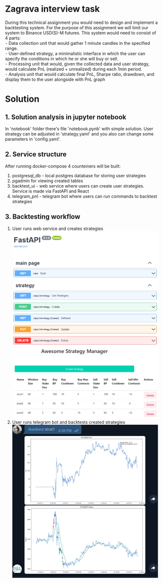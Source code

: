 # Zagrava interview task
During this technical assignment you would need to design and implement a backtesting system. For the purpose of this assignment we will limit our system to Binance USD(S)-M futures. This system would need to consist of 4 parts:<br/>
 ⁃ Data collection unit that would gather 1 minute candles in the specified range.<br/>
 ⁃ User-defined strategy, a minimalistic interface in which the user can specify the conditions in which he or she will buy or sell.<br/>
 ⁃ Processing unit that would, given the collected data and user strategy, would calculate PnL (realized + unrealized) during each 1min period.<br/>
 ⁃ Analysis unit that would calculate final PnL, Sharpe ratio, drawdown, and display them to the user alongside with PnL graph<br/>
 
 # Solution

## 1. Solution analysis in jupyter notebook

In 'notebook' folder there's file 'notebook.pynb' with simple solution. User strategy can be adjusted in 'strategy.yaml' and you also can change some parameters in 'config.yaml'.

## 2. Service structure

After running docker-compose 4 counteiners will be built:<br/>
1) postgresql_db - local postgres database for storing user strategies</br>
2) pgadmin for viewing created tables</br>
3) backtest_ui - web service where users can create user strategies. Service is made via FastAPI and React</br>
4) telegram_pnl - telegram bot where users can run commands to backtest strategies

## 3. Backtesting workflow

1) User runs web service and creates strategies</br>
   ![fastAPI Swagger UI](https://github.com/feD0s/zagrava/blob/main/fastapi.png?raw=true)
   ![React UI](https://github.com/feD0s/zagrava/blob/main/React%20UI.png?raw=true)
3) User runs telegram bot and backtests created strategies 
   ![telegram UI](https://github.com/feD0s/zagrava/blob/main/telegram%20UI.png?raw=true)
